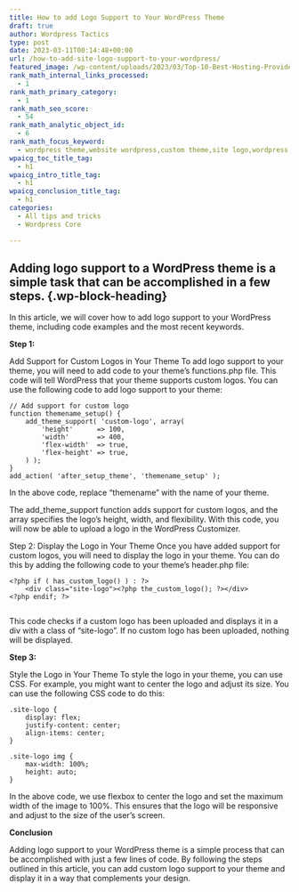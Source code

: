 ```yaml
---
title: How to add Logo Support to Your WordPress Theme
draft: true
author: Wordpress Tactics
type: post
date: 2023-03-11T00:14:48+00:00
url: /how-to-add-site-logo-support-to-your-wordpress/
featured_image: /wp-content/uploads/2023/03/Top-10-Best-Hosting-Providers-for-WordPress-2.png
rank_math_internal_links_processed:
  - 1
rank_math_primary_category:
  - 1
rank_math_seo_score:
  - 54
rank_math_analytic_object_id:
  - 6
rank_math_focus_keyword:
  - wordpress theme,website wordpress,custom theme,site logo,wordpress support
wpaicg_toc_title_tag:
  - h1
wpaicg_intro_title_tag:
  - h1
wpaicg_conclusion_title_tag:
  - h1
categories:
  - All tips and tricks
  - Wordpress Core

---
```

## Adding logo support to a WordPress theme is a simple task that can be accomplished in a few steps. {.wp-block-heading}

In this article, we will cover how to add logo support to your WordPress theme, including code examples and the most recent keywords.

**Step 1:** 

Add Support for Custom Logos in Your Theme To add logo support to your theme, you will need to add code to your theme&#8217;s functions.php file. This code will tell WordPress that your theme supports custom logos. You can use the following code to add logo support to your theme:

<pre class="wp-block-code"><code>// Add support for custom logo
function themename_setup() {
    add_theme_support( 'custom-logo', array(
        'height'      =&gt; 100,
        'width'       =&gt; 400,
        'flex-width'  =&gt; true,
        'flex-height' =&gt; true,
    ) );
}
add_action( 'after_setup_theme', 'themename_setup' );
</code></pre>

In the above code, replace &#8220;themename&#8221; with the name of your theme.

The add\_theme\_support function adds support for custom logos, and the array specifies the logo&#8217;s height, width, and flexibility. With this code, you will now be able to upload a logo in the WordPress Customizer.

Step 2: Display the Logo in Your Theme Once you have added support for custom logos, you will need to display the logo in your theme. You can do this by adding the following code to your theme&#8217;s header.php file:

<pre class="wp-block-code"><code>&lt;?php if ( has_custom_logo() ) : ?&gt;
    &lt;div class="site-logo"&gt;&lt;?php the_custom_logo(); ?&gt;&lt;/div&gt;
&lt;?php endif; ?&gt; 

</code></pre>

This code checks if a custom logo has been uploaded and displays it in a div with a class of &#8220;site-logo&#8221;. If no custom logo has been uploaded, nothing will be displayed.

**Step 3:** 

Style the Logo in Your Theme To style the logo in your theme, you can use CSS. For example, you might want to center the logo and adjust its size. You can use the following CSS code to do this:

<pre class="wp-block-code"><code>.site-logo {
    display: flex;
    justify-content: center;
    align-items: center;
}

.site-logo img {
    max-width: 100%;
    height: auto;
}
</code></pre>

In the above code, we use flexbox to center the logo and set the maximum width of the image to 100%. This ensures that the logo will be responsive and adjust to the size of the user&#8217;s screen.

**Conclusion** 

Adding logo support to your WordPress theme is a simple process that can be accomplished with just a few lines of code. By following the steps outlined in this article, you can add custom logo support to your theme and display it in a way that complements your design.
